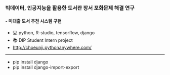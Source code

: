 ### 빅데이터, 인공지능을 활용한 도서관 장서 포화문제 해결 연구 
#### - 미대출 도서 추천 시스템 구현
- :computer: python, R-studio, tensorflow, django 
- :books: DIP Student Intern project
- http://choeunji.pythonanywhere.com/
---
- pip install django
- pip install django-import-export
